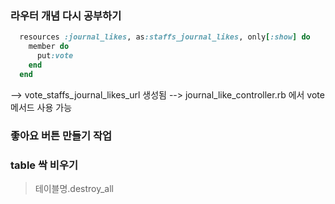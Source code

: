 ### 라우터 개념 다시 공부하기 

```ruby
  resources :journal_likes, as:staffs_journal_likes, only[:show] do
    member do 
      put:vote
    end
  end
```

--> vote_staffs_journal_likes_url 생성됨 
--> journal_like_controller.rb 에서 vote 메서드 사용 가능 


### 좋아요 버튼 만들기 작업


### table 싹 비우기 
> 테이블명.destroy_all
